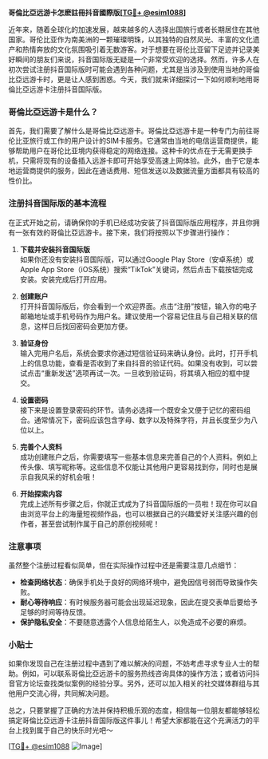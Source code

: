 **哥倫比亞远游卡怎麽註冊抖音國際版[[TG💪+ @esim1088](https://t.me/s/esim1088)]**

近年来，随着全球化的加速发展，越来越多的人选择出国旅行或者长期居住在其他国家。哥伦比亚作为南美洲的一颗璀璨明珠，以其独特的自然风光、丰富的文化遗产和热情奔放的文化氛围吸引着无数游客。对于想要在哥伦比亚留下足迹并记录美好瞬间的朋友们来说，抖音国际版无疑是一个非常受欢迎的选择。然而，许多人在初次尝试注册抖音国际版时可能会遇到各种问题，尤其是当涉及到使用当地的哥倫比亞远游卡时，更是让人感到困惑。今天，我们就来详细探讨一下如何顺利地用哥倫比亞远游卡注册抖音国际版。

### 哥倫比亞远游卡是什么？

首先，我们需要了解什么是哥倫比亞远游卡。哥倫比亞远游卡是一种专门为前往哥伦比亚旅行或工作的用户设计的SIM卡服务。它通常由当地的电信运营商提供，能够帮助用户在哥伦比亚境内获得稳定的网络连接。这种卡的优点在于无需更换手机，只需将现有的设备插入远游卡即可开始享受高速上网体验。此外，由于它是本地运营商提供的服务，因此在通话费用、短信发送以及数据流量方面都具有较高的性价比。

### 注册抖音国际版的基本流程

在正式开始之前，请确保你的手机已经成功安装了抖音国际版应用程序，并且你拥有一张有效的哥倫比亞远游卡。接下来，我们将按照以下步骤进行操作：

1. **下载并安装抖音国际版**  
   如果你还没有安装抖音国际版，可以通过Google Play Store（安卓系统）或Apple App Store（iOS系统）搜索“TikTok”关键词，然后点击下载按钮完成安装。安装完成后打开应用。

2. **创建账户**  
   打开抖音国际版后，你会看到一个欢迎界面。点击“注册”按钮，输入你的电子邮箱地址或手机号码作为用户名。建议使用一个容易记住且与自己相关联的信息，这样日后找回密码会更加方便。

3. **验证身份**  
   输入完用户名后，系统会要求你通过短信验证码来确认身份。此时，打开手机上的信息功能，查看是否收到了来自抖音的验证代码。如果没有收到，可以尝试点击“重新发送”选项再试一次。一旦收到验证码，将其填入相应的框中提交。

4. **设置密码**  
   接下来是设置登录密码的环节。请务必选择一个既安全又便于记忆的密码组合。通常情况下，密码应该包含字母、数字以及特殊字符，并且长度至少为八位以上。

5. **完善个人资料**  
   成功创建账户之后，你需要填写一些基本信息来完善自己的个人资料。例如上传头像、填写昵称等。这些信息不仅能让其他用户更容易找到你，同时也是展示自我风采的好机会哦！

6. **开始探索内容**  
   完成上述所有步骤之后，你就正式成为了抖音国际版的一员啦！现在你可以自由浏览平台上的海量短视频作品，也可以根据自己的兴趣爱好关注感兴趣的创作者，甚至尝试制作属于自己的原创视频呢！

### 注意事项

虽然整个注册过程看似简单，但在实际操作过程中还是需要注意几点细节：

- **检查网络状态**：确保手机处于良好的网络环境中，避免因信号弱而导致操作失败。
- **耐心等待响应**：有时候服务器可能会出现延迟现象，因此在提交表单后要给予足够的时间等待反馈。
- **保护隐私安全**：不要随意透露个人信息给陌生人，以免造成不必要的麻烦。

### 小贴士

如果你发现自己在注册过程中遇到了难以解决的问题，不妨考虑寻求专业人士的帮助。例如，可以联系哥倫比亞远游卡的服务热线咨询具体的操作方法；或者访问抖音官方论坛查找类似案例的经验分享。另外，还可以加入相关的社交媒体群组与其他用户交流心得，共同解决问题。

总之，只要掌握了正确的方法并保持积极乐观的态度，相信每一位朋友都能够轻松搞定哥倫比亞远游卡注册抖音国际版这件事儿！希望大家都能在这个充满活力的平台上找到属于自己的快乐时光吧～

[[TG💪+ @esim1088](https://t.me/s/esim1088) ![Image](https://i.postimg.cc/4NQfJmqS/Snipaste-2025-05-13-00-14-12.png)]